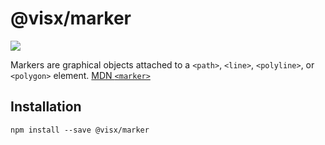 # @visx/marker

<a title="@visx/marker npm downloads" href="https://www.npmjs.com/package/@visx/marker">
  <img src="https://img.shields.io/npm/dm/@visx/marker.svg?style=flat-square" />
</a>

Markers are graphical objects attached to a `<path>`, `<line>`, `<polyline>`, or `<polygon>`
element. [MDN `<marker>`](https://developer.mozilla.org/en-US/docs/Web/SVG/Element/marker)

## Installation

```
npm install --save @visx/marker
```
